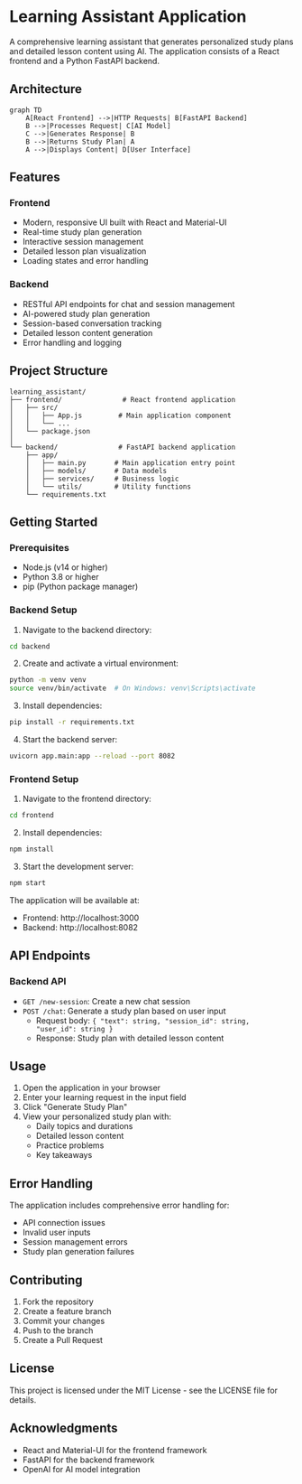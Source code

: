 # Learning Assistant Application

A comprehensive learning assistant that generates personalized study plans and detailed lesson content using AI. The application consists of a React frontend and a Python FastAPI backend.

## Architecture

```mermaid
graph TD
    A[React Frontend] -->|HTTP Requests| B[FastAPI Backend]
    B -->|Processes Request| C[AI Model]
    C -->|Generates Response| B
    B -->|Returns Study Plan| A
    A -->|Displays Content| D[User Interface]
```

## Features

### Frontend
- Modern, responsive UI built with React and Material-UI
- Real-time study plan generation
- Interactive session management
- Detailed lesson plan visualization
- Loading states and error handling

### Backend
- RESTful API endpoints for chat and session management
- AI-powered study plan generation
- Session-based conversation tracking
- Detailed lesson content generation
- Error handling and logging

## Project Structure

```
learning_assistant/
├── frontend/               # React frontend application
│   ├── src/
│   │   ├── App.js         # Main application component
│   │   └── ...
│   └── package.json
│
└── backend/               # FastAPI backend application
    ├── app/
    │   ├── main.py       # Main application entry point
    │   ├── models/       # Data models
    │   ├── services/     # Business logic
    │   └── utils/        # Utility functions
    └── requirements.txt
```

## Getting Started

### Prerequisites
- Node.js (v14 or higher)
- Python 3.8 or higher
- pip (Python package manager)

### Backend Setup

1. Navigate to the backend directory:
```bash
cd backend
```

2. Create and activate a virtual environment:
```bash
python -m venv venv
source venv/bin/activate  # On Windows: venv\Scripts\activate
```

3. Install dependencies:
```bash
pip install -r requirements.txt
```

4. Start the backend server:
```bash
uvicorn app.main:app --reload --port 8082
```

### Frontend Setup

1. Navigate to the frontend directory:
```bash
cd frontend
```

2. Install dependencies:
```bash
npm install
```

3. Start the development server:
```bash
npm start
```

The application will be available at:
- Frontend: http://localhost:3000
- Backend: http://localhost:8082

## API Endpoints

### Backend API

- `GET /new-session`: Create a new chat session
- `POST /chat`: Generate a study plan based on user input
  - Request body: `{ "text": string, "session_id": string, "user_id": string }`
  - Response: Study plan with detailed lesson content

## Usage

1. Open the application in your browser
2. Enter your learning request in the input field
3. Click "Generate Study Plan"
4. View your personalized study plan with:
   - Daily topics and durations
   - Detailed lesson content
   - Practice problems
   - Key takeaways

## Error Handling

The application includes comprehensive error handling for:
- API connection issues
- Invalid user inputs
- Session management errors
- Study plan generation failures

## Contributing

1. Fork the repository
2. Create a feature branch
3. Commit your changes
4. Push to the branch
5. Create a Pull Request

## License

This project is licensed under the MIT License - see the LICENSE file for details.

## Acknowledgments

- React and Material-UI for the frontend framework
- FastAPI for the backend framework
- OpenAI for AI model integration 